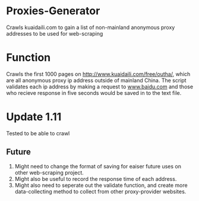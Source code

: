 # Proxies-Generator
Crawls kuaidaili.com to gain a list of non-mainland anonymous proxy addresses to be used for web-scraping

# Function

Crawls the first 1000 pages on http://www.kuaidaili.com/free/outha/, which are all anonymous proxy ip address outside of mainland China. The script validates each ip address by making a request to www.baidu.com and those who recieve response in five seconds would be saved in to the text file. 

# Update 1.11
Tested to be able to crawl

## Future
1. Might need to change the format of saving for eaiser future uses on other web-scraping project. 
2. Might also be useful to record the response time of each address.
3. Might also need to seperate out the validate function, and create more data-collecting method to collect from other proxy-provider websites.
